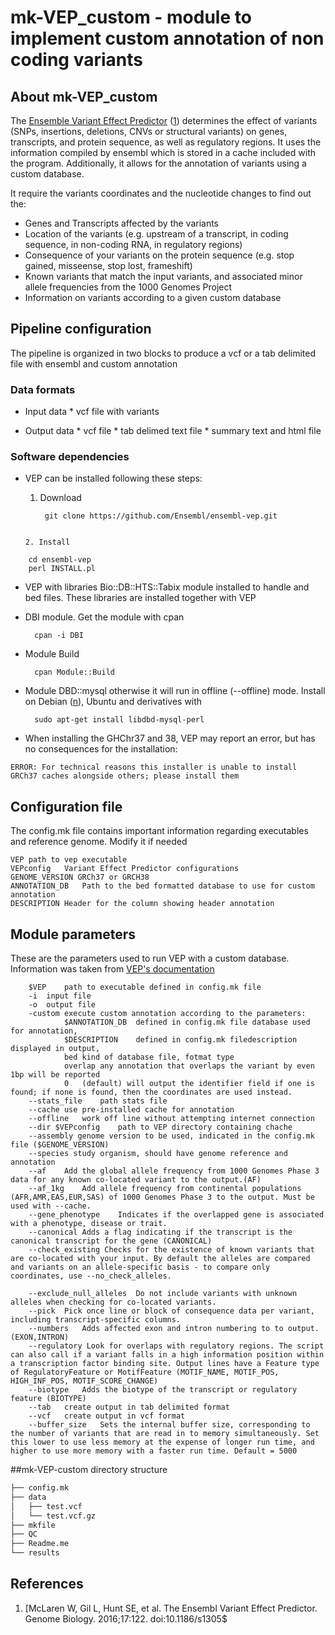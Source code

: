 # mk-VEP_custom - module to implement custom annotation of non coding variants

## About mk-VEP_custom

The [Ensemble Variant Effect Predictor](https://www.ensembl.org/info/docs/tools/vep/index.html) ([1]) determines the effect of variants (SNPs, insertions, deletions, CNVs or structural variants) on genes, transcripts, and protein sequence, as well as regulatory regions. It uses the information compiled by ensembl which is stored in a cache included with the program. Additionally, it allows for the annotation of variants using a custom database.

It require the variants coordinates and the nucleotide changes to find out the:

* Genes and Transcripts affected by the variants
* Location of the variants (e.g. upstream of a transcript, in coding sequence, in non-coding RNA, in regulatory regions)
* Consequence of your variants on the protein sequence (e.g. stop gained, misseense, stop lost, frameshift)
* Known variants that match the input variants, and associated minor allele frequencies from the 1000 Genomes Project
* Information on variants according to a given custom database


## Pipeline configuration

The pipeline is organized in two blocks to produce a vcf or a tab delimited file with ensembl and custom annotation

### Data formats

* Input data
        * vcf file with variants

* Output data
        * vcf file
        * tab delimed text file
        * summary text and html file

### Software dependencies

* VEP can be installed following these steps:

   	1. Download
   	
   		```
         git clone https://github.com/Ensembl/ensembl-vep.git
	```
	
   	2. Install
   	
```
	cd ensembl-vep
	perl INSTALL.pl
```
 	
* VEP with libraries Bio::DB::HTS::Tabix module installed to handle and bed files. These libraries are installed together with VEP

* DBI module. Get the module with cpan

        
        cpan -i DBI
        

* Module Build

       
        cpan Module::Build
       

* Module DBD::mysql otherwise it will run in offline (--offline) mode. Install on Debian ([n]), Ubuntu and derivatives with

        sudo apt-get install libdbd-mysql-perl
   	

[n]: http://search.cpan.org/dist/DBD-mysql/lib/DBD/mysql/INSTALL.pod

* When installing the GHChr37 and 38, VEP may report an error, but has no consequences for the installation:

```
ERROR: For technical reasons this installer is unable to install GRCh37 caches alongside others; please install them
```
## Configuration file

The config.mk file contains important information regarding executables and reference genome. Modify it if needed

    VEP	path to vep executable
    VEPconfig	Variant Effect Predictor configurations
    GENOME_VERSION GRCh37 or GRCH38
    ANNOTATION_DB	Path to the bed formatted database to use for custom annotation
    DESCRIPTION Header for the column showing header annotation

## Module parameters

These are the parameters used to run VEP with a custom database. Information was taken from [VEP's documentation](https://www.ensembl.org/info/docs/tools/vep/script/vep_options.html)

        $VEP	path to executable defined in config.mk file
        -i 	input file
        -o	output file
        -custom	execute custom annotation according to the parameters:
        		$ANNOTATION_DB	defined in config.mk file database used for annotation, 
        		$DESCRIPTION	defined in config.mk filedescription displayed in output, 
        		bed	kind of database file, fotmat type
        		overlap	any annotation that overlaps the variant by even 1bp will be reported
        		0	(default) will output the identifier field if one is found; if none is found, then the coordinates are used instead.
        --stats_file	path stats file
        --cache	use pre-installed cache for annotation
        --offline 	work off line without attempting internet connection
        --dir $VEPconfig	path to VEP directory containing chache
        --assembly genome version to be used, indicated in the config.mk file ($GENOME_VERSION)
        --species study organism, should have genome reference and annotation
        --af	Add the global allele frequency from 1000 Genomes Phase 3 data for any known co-located variant to the output.(AF)
        --af_1kg	Add allele frequency from continental populations (AFR,AMR,EAS,EUR,SAS) of 1000 Genomes Phase 3 to the output. Must be used with --cache.
        --gene_phenotype	Indicates if the overlapped gene is associated with a phenotype, disease or trait.
        --canonical	Adds a flag indicating if the transcript is the canonical transcript for the gene (CANONICAL)
        --check_existing Checks for the existence of known variants that are co-located with your input. By default the alleles are compared and variants on an allele-specific basis - to compare only coordinates, use --no_check_alleles.

        --exclude_null_alleles	Do not include variants with unknown alleles when checking for co-located variants.
        --pick	Pick once line or block of consequence data per variant, including transcript-specific columns. 
        --numbers	Adds affected exon and intron numbering to to output. (EXON,INTRON)
        --regulatory Look for overlaps with regulatory regions. The script can also call if a variant falls in a high information position within a transcription factor binding site. Output lines have a Feature type of RegulatoryFeature or MotifFeature (MOTIF_NAME, MOTIF_POS, HIGH_INF_POS, MOTIF_SCORE_CHANGE)
        --biotype	Adds the biotype of the transcript or regulatory feature (BIOTYPE)
        --tab	create output in tab delimited format
        --vcf 	create output in vcf format
        --buffer_size 	Sets the internal buffer size, corresponding to the number of variants that are read in to memory simultaneously. Set this lower to use less memory at the expense of longer run time, and higher to use more memory with a faster run time. Default = 5000


##mk-VEP-custom directory structure
````bash
├── config.mk
├── data
│   ├── test.vcf
│   └── test.vcf.gz
├── mkfile
├── QC
├── Readme.me
└── results

````

## References

[1]: https://www.ncbi.nlm.nih.gov/pubmed/27268795
1. [McLaren W, Gil L, Hunt SE, et al. The Ensembl Variant Effect Predictor. Genome Biology. 2016;17:122. doi:10.1186/s1305$



